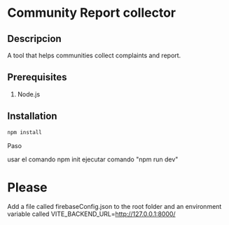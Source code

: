 # Community Report collector

## Descripcion

A tool that helps communities collect complaints and report.

## Prerequisites

1. Node.js

## Installation

```bash
npm install
```


Paso

usar el comando npm init
ejecutar comando "npm run dev"

# Please

Add a file called firebaseConfig.json to the root folder
and an environment variable called VITE_BACKEND_URL=http://127.0.0.1:8000/
